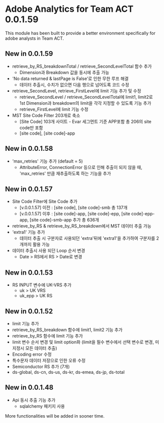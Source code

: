 # Adobe Analytics for Team ACT 0.0.1.59

This module has been built to provide a better environment specifically for adobe analysts in Team ACT.

## New in 0.0.1.59

- retrieve_by_RS_breakdownTotal / retrieve_SecondLevelTotal 함수 추가 
  - Dimension과 Breakdown 값을 동시에 추출 가능
- 'No data returned & lastPage is False'로 인한 무한 루프 해결
  - 데이터 추출시, 수치가 없으면 다음 행으로 넘어도록 코드 수정
- retrieve_SecondLevel, retrieve_FirstLevel에 limit 기능 추가 및 수정
  - retrieve_SecondLevel / retrieve_SecondLevelTotal에 limit1, limit2로 1st Dimension과 breakdown의 limit을 각각 지정할 수 있도록 기능 추가
  - retrieve_FirstLevel에 limit 기능 수정
- MST Site Code Filter 203개로 축소
  - [Site Code] 103개 사이트 - Evar 세그먼트 기준 APP포함 총 206의 site code만 포함
  - [site code], [site code]-app

## New in 0.0.1.58

- 'max_retries' 기능 추가 (default = 5)
  - AttributeError, ConnectionError 등으로 인해 추출이 되지 않을 때, 'max_retries' 만큼 재추출하도록 하는 기능을 추가

## New in 0.0.1.57

- Site Code Filter에 Site Code 추가
  - [v.0.0.1.57] 이전 : [site code], [site code]-smb 총 137개
  - [v.0.0.1.57] 이후 : [site code]-app, [site code]-epp, [site code]-epp-app, [site code]-smb-app 추가 총 636개
- retrieve_by_RS & retrieve_by_RS_breakdown에서 MST 데이터 추출 가능
- 'extra1' 기능 추가
  - 데이터 추출 시 구분자로 사용되던 'extra'뒤에 'extra1'을 추가하여 구분자를 2개까지 활용 가능
- 데이터 추출시 사용 되던 Loop 순서 변경
  - Date > RS에서 RS > Date로 변경

## New in 0.0.1.53

- RS INPUT 변수에 UK-VRS 추가
  - uk > UK VRS
  - uk_epp > UK RS

## New in 0.0.1.52

- limit 기능 추가
 - retrieve_by_RS_breakdown 함수에 limit1, limit2 기능 추가
 - retrieve_by_RS 함수에 limit 기능 추가
 - limit 변수 순서 변경 및 limit option화 (limit을 필수 변수에서 선택 변수로 변경, 미지정시 모든 데이터 추출)
- Encoding error 수정
 - 특수문자 데이터 저장으로 인한 오류 수정
- Semiconductor RS 추가 (7개)
 - ds-global, ds-cn, ds-us, ds-kr, ds-emea, ds-jp, ds-total  


## New in 0.0.1.48

- Api 동시 추출 기능 추가
  - sqlalchemy 패키지 사용

More functionalities will be added in sooner time.